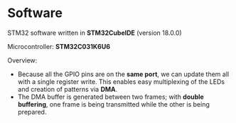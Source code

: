 # Software
STM32 software written in **STM32CubeIDE** (version 18.0.0)

Microcontroller: **STM32C031K6U6**

Overview:
- Because all the GPIO pins are on the **same port**, we can update them all with a single register write. This enables easy multiplexing of the LEDs and creation of patterns via **DMA**.
- The DMA buffer is generated between two frames; with **double buffering**, one frame is being transmitted while the other is being prepared.

